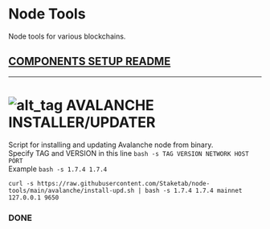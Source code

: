 # Node Tools
Node tools for various blockchains.

## [COMPONENTS SETUP README](https://github.com/Staketab/node-tools/blob/main/components/README.md)
----------------

# ![alt_tag](src/avax.png) AVALANCHE INSTALLER/UPDATER  
Script for installing and updating Avalanche node from binary.  
Specify TAG and VERSION in this line `bash -s TAG VERSION NETWORK HOST PORT`  
Example `bash -s 1.7.4 1.7.4`  
```
curl -s https://raw.githubusercontent.com/Staketab/node-tools/main/avalanche/install-upd.sh | bash -s 1.7.4 1.7.4 mainnet 127.0.0.1 9650
```

### DONE
